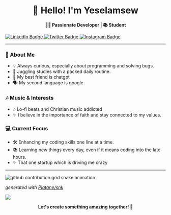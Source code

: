 <h1 align="center">👋 Hello! I'm Yeselamsew</h1>
<p align="center">
  <strong>👨‍💻 Passionate Developer | 📚 Student </strong>
</p>

<a href="https://linkedin.com/in/yeselamsewb" target="_blank">
  <img src="https://img.shields.io/badge/LinkedIn-0077B5?style=for-the-badge&logo=linkedin&logoColor=white" alt="LinkedIn Badge"/>
</a>
<a href="https://twitter.com/babywhocodes" target="_blank">
  <img src="https://img.shields.io/badge/Twitter-1DA1F2?style=for-the-badge&logo=twitter&logoColor=white" alt="Twitter Badge"/>
</a>
<a href="https://instagram.com/babywhocodes" target="_blank">
  <img src="https://img.shields.io/badge/Instagram-E4405F?style=for-the-badge&logo=instagram&logoColor=white" alt="Instagram Badge"/>
</a>




---

### 🌟 About Me
- 💡 Always curious, especially about programming and solving bugs.
- 🎒 Juggling studies with a packed daily routine.
- 🤞 My best friend is chatgpt
- 🗣️ My second language is google.
### 🎶 Music & Interests
- 🎶 Lo-fi beats and Christian music addicted
- ✨ I believe in the importance of faith and stay connected to my values.

### 💻 Current Focus
- 🛠 Enhancing my coding skills one line at a time.
- 📚 Learning new things every day, even if it means coding into the late hours.
- ✨ That one startup which is driving me crazy

---------------------------------------------------------------------------------------------------
<picture>
  <source media="(prefers-color-scheme: dark)" srcset="https://raw.githubusercontent.com/yeselamsewb/yeselamsewb/output/github-contribution-grid-snake-dark.svg">
  <source media="(prefers-color-scheme: light)" srcset="https://raw.githubusercontent.com/yeselamsewb/yeselamsewb/output/github-contribution-grid-snake.svg">
  <img alt="github contribution grid snake animation" src="https://raw.githubusercontent.com/yeselamsewb/yeselamsewb/output/github-contribution-grid-snake.svg">
</picture>

_generated with [Platane/snk](https://github.com/Platane/snk)_
<p> 
<img align = "center" src="https://github-readme-streak-stats.herokuapp.com?user=yeselamsewb&theme=blueberry_duo">
</p>
<p align="center">
  <strong>Let's create something amazing together! 🚀</strong>
</p>
